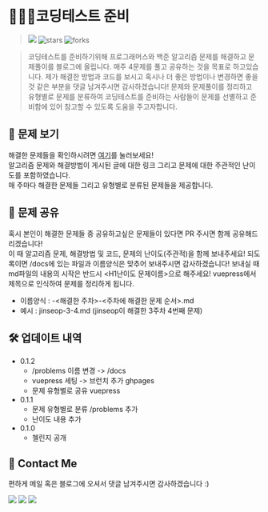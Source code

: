# 👨🏻‍💻코딩테스트 준비   
> <a href="https://hits.seeyoufarm.com"><img src="https://hits.seeyoufarm.com/api/count/incr/badge.svg?url=https%3A%2F%2Fgithub.com%2Fkim-jin-seop%2Fcodingtest-problem-solving&count_bg=%2379C83D&title_bg=%23555555&icon=&icon_color=%23E7E7E7&title=hits&edge_flat=false"/></a>
> <img src="https://img.shields.io/github/stars/kim-jin-seop/codingtest-problem-solving" alt="stars"/>
> <img src="https://img.shields.io/github/forks/kim-jin-seop/codingtest-problem-solving" alt="forks"/>

> 코딩테스트를 준비하기위해 프로그래머스와 백준 알고리즘 문제를 해결하고 문제풀이를 블로그에 올립니다.
> 매주 4문제를 풀고 공유하는 것을 목표로 하고있습니다. 제가 해결한 방법과 코드를 보시고 혹시나 더 좋은 방법이나 변경하면 좋을 것 같은 부분을 댓글 남겨주시면 감사하겠습니다!
> 문제와 문제풀이를 정리하고 유형별로 문제를 분류하여 코딩테스트를 준비하는 사람들이 문제를 선별하고 준비함에 있어 참고할 수 있도록 도움을 주고자합니다.

## 📖 문제 보기

해결한 문제들을 확인하시려면 [여기](https://kim-jin-seop.github.io/CodingTest/)를 눌러보세요!  
알고리즘 문제와 해결방법이 게시된 글에 대한 링크 그리고 문제에 대한 주관적인 난이도를 포함하였습니다.  
매 주마다 해결한 문제들 그리고 유형별로 분류된 문제들을 제공합니다.

## 💬 문제 공유

혹시 본인이 해결한 문제들 중 공유하고싶은 문제들이 있다면 PR 주시면 함께 공유해드리겠습니다!  
이 때 알고리즘 문제, 해결방법 및 코드, 문제의 난이도(주관적)을 함께 보내주세요!
되도록이면 /docs에 있는 파일과 이름양식은 맞추어 보내주시면 감사하겠습니다! 
보내실 때 md파일의 내용의 시작은 반드시 <H1난이도 문제이름>으로 해주세요! vuepress에서 제목으로 인식하여 문제를 정리하게 됩니다.

- 이름양식 : <github name>-<해결한 주차>-<주차에 해결한 문제 순서>.md
- 예시 : jinseop-3-4.md (jinseop이 해결한 3주차 4번째 문제)

## 🛠 업데이트 내역
* 0.1.2 
	* /problems 이름 변경 -> /docs
	* vuepress 세팅 -> 브런치 추가 ghpages
	* 문제 유형별로 공유 vuepress
* 0.1.1
	* 문제 유형별로 분류 /problems 추가
	* 난이도 내용 추가
* 0.1.0
   	* 첼린지 공개


## 👀 Contact Me
편하게 메일 혹은 블로그에 오셔서 댓글 남겨주시면 감사하겠습니다 :)   
	
  <a href="https://cnu-jinseop.tistory.com/" target="_blank"><img src="https://img.shields.io/badge/Blog-gray?style=flat-square&logo=TV%20Time&logoColor=white&link=https://cnu-jinseop.tistory.com/"/></a>
  <a href="mailto:tjq2702@naver.com" target="_blank"><img src="https://img.shields.io/badge/tjq2702@naver.com-03C75A?style=flat-square&logo=Naver&logoColor=white&link=tjq2702@naver.com"/></a>
  <a href="https://www.facebook.com/JinSeopDev" target = "_blank"><img src="https://img.shields.io/badge/-Facebook-1877f2?style=flat-square&logo=facebook&logoColor=white&link=https://www.facebook.com/JinSeopDev"/></a>
